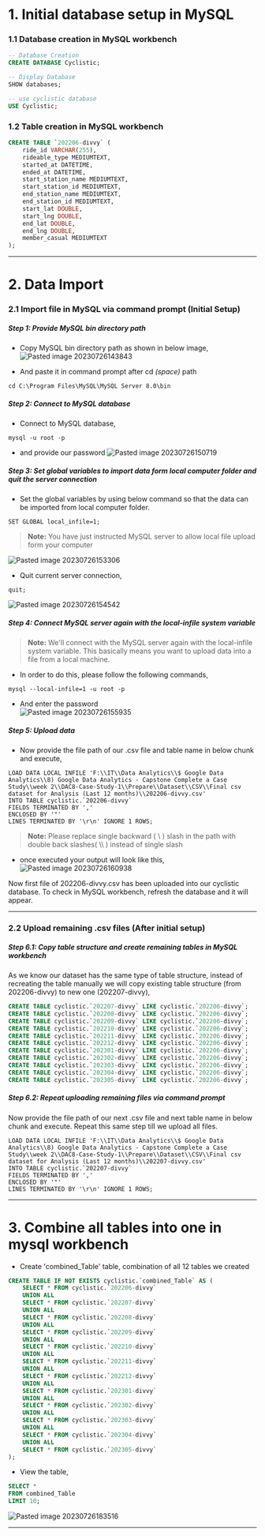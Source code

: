 # 1. Initial database setup in MySQL 

### 1.1 Database creation in MySQL workbench
```sql
-- Database Creation 
CREATE DATABASE Cyclistic; 

-- Display Database 
SHOW databases; 

-- use cyclistic database 
USE Cyclistic;
```

### 1.2 Table creation in MySQL workbench
```sql
CREATE TABLE `202206-divvy` (
	ride_id VARCHAR(255),
	rideable_type MEDIUMTEXT,
	started_at DATETIME,
	ended_at DATETIME,
	start_station_name MEDIUMTEXT,
	start_station_id MEDIUMTEXT,
	end_station_name MEDIUMTEXT,
	end_station_id MEDIUMTEXT,
	start_lat DOUBLE,
	start_lng DOUBLE,
	end_lat DOUBLE,
	end_lng DOUBLE,
	member_casual MEDIUMTEXT
);
```

---
# 2. Data Import

### 2.1 Import file in MySQL via command prompt (Initial Setup)

##### Step 1: Provide MySQL bin directory path
- Copy MySQL bin directory path as shown in below image,  
![Pasted image 20230726143843](https://github.com/GaneshHonrao/Google-Data-Analytics-Capstone-Project-on-Cyclistic-Bike-Share-With-SQL-Tableau/assets/144705832/e0fe0b06-4ed5-44fc-9cf5-0db3463da3b7)


- And paste it in command prompt after cd *(space)* path
```shell
cd C:\Program Files\MySQL\MySQL Server 8.0\bin
```

##### Step 2: Connect to MySQL database
- Connect to MySQL database,
```shell
mysql -u root -p
```
- and provide our password
![Pasted image 20230726150719](https://github.com/GaneshHonrao/Google-Data-Analytics-Capstone-Project-on-Cyclistic-Bike-Share-With-SQL-Tableau/assets/144705832/342a4cc7-caa9-4ae1-a735-6739ba623d79)


##### Step 3: Set global variables to import data form local computer folder and quit the server connection
- Set the global variables by using below command so that the data can be imported from local computer folder.
```shell
SET GLOBAL local_infile=1;
```

> **Note:**
> You have just instructed MySQL server to allow local file upload form your computer 
  
![Pasted image 20230726153306](https://github.com/GaneshHonrao/Google-Data-Analytics-Capstone-Project-on-Cyclistic-Bike-Share-With-SQL-Tableau/assets/144705832/f6e61ed3-c0e6-4e90-a104-0f59063fb3aa)


- Quit current server connection,
```shell
quit;
```
  
![Pasted image 20230726154542](https://github.com/GaneshHonrao/Google-Data-Analytics-Capstone-Project-on-Cyclistic-Bike-Share-With-SQL-Tableau/assets/144705832/0ad901c7-2389-4e4a-95b4-28a7964db96d)


##### Step 4: Connect MySQL server again with the local-infile system variable

> **Note:**
> We'll connect with the MySQL server again with the local-infile system variable. This basically means you want to upload data into a file from a local machine.

- In order to do this, please follow the following commands,
```shell
mysql --local-infile=1 -u root -p
```
- And enter the password  
![Pasted image 20230726155935](https://github.com/GaneshHonrao/Google-Data-Analytics-Capstone-Project-on-Cyclistic-Bike-Share-With-SQL-Tableau/assets/144705832/74d05df5-ae96-484f-8a2a-e22f3c2d5e52)


##### Step 5: Upload data
- Now provide the file path of our .csv file and table name in below chunk and execute,
```shell
LOAD DATA LOCAL INFILE 'F:\\IT\\Data Analytics\\$ Google Data Analytics\\8) Google Data Analytics - Capstone Complete a Case Study\\week 2\\DAC8-Case-Study-1\\Prepare\\Dataset\\CSV\\Final csv dataset for Analysis (Last 12 months)\\202206-divvy.csv' 
INTO TABLE cyclistic.`202206-divvy` 
FIELDS TERMINATED BY ',' 
ENCLOSED BY '"' 
LINES TERMINATED BY '\r\n' IGNORE 1 ROWS;
```

> **Note:**
> Please replace single backward ( \ ) slash in the path with double back slashes( \\\ ) instead of single slash

- once executed your output will look like this,  
![Pasted image 20230726160938](https://github.com/GaneshHonrao/Google-Data-Analytics-Capstone-Project-on-Cyclistic-Bike-Share-With-SQL-Tableau/assets/144705832/013def6f-bb2c-4fab-994e-df66a9f8e28a)


Now first file of 202206-divvy.csv has been uploaded into our cyclistic database. To check in MySQL workbench, refresh the database and it will appear.

---
### 2.2 Upload remaining .csv files (After initial setup)

##### Step 6.1: Copy table structure and create remaining tables in MySQL workbench
As we know our dataset has the same type of table structure, instead of recreating the table manually we will copy existing table structure (from 202206-divvy) to new one (202207-divvy),
```sql
CREATE TABLE cyclistic.`202207-divvy` LIKE cyclistic.`202206-divvy`;
CREATE TABLE cyclistic.`202208-divvy` LIKE cyclistic.`202206-divvy`;
CREATE TABLE cyclistic.`202209-divvy` LIKE cyclistic.`202206-divvy`;
CREATE TABLE cyclistic.`202210-divvy` LIKE cyclistic.`202206-divvy`;
CREATE TABLE cyclistic.`202211-divvy` LIKE cyclistic.`202206-divvy`;
CREATE TABLE cyclistic.`202212-divvy` LIKE cyclistic.`202206-divvy`;
CREATE TABLE cyclistic.`202301-divvy` LIKE cyclistic.`202206-divvy`;
CREATE TABLE cyclistic.`202302-divvy` LIKE cyclistic.`202206-divvy`;
CREATE TABLE cyclistic.`202303-divvy` LIKE cyclistic.`202206-divvy`;
CREATE TABLE cyclistic.`202304-divvy` LIKE cyclistic.`202206-divvy`;
CREATE TABLE cyclistic.`202305-divvy` LIKE cyclistic.`202206-divvy`;
```

##### Step 6.2: Repeat uploading remaining files via command prompt
Now provide the file path of our next .csv file and next table name in below chunk and execute. Repeat this same step till we upload all files.
```shell
LOAD DATA LOCAL INFILE 'F:\\IT\\Data Analytics\\$ Google Data Analytics\\8) Google Data Analytics - Capstone Complete a Case Study\\week 2\\DAC8-Case-Study-1\\Prepare\\Dataset\\CSV\\Final csv dataset for Analysis (Last 12 months)\\202207-divvy.csv' 
INTO TABLE cyclistic.`202207-divvy` 
FIELDS TERMINATED BY ',' 
ENCLOSED BY '"' 
LINES TERMINATED BY '\r\n' IGNORE 1 ROWS;
```

---
# 3. Combine all tables into one in mysql workbench

- Create 'combined_Table' table, combination of all 12 tables we created
```sql
CREATE TABLE IF NOT EXISTS cyclistic.`combined_Table` AS ( 
	SELECT * FROM cyclistic.`202206-divvy` 
	UNION ALL 
	SELECT * FROM cyclistic.`202207-divvy` 
	UNION ALL 
	SELECT * FROM cyclistic.`202208-divvy` 
	UNION ALL 
	SELECT * FROM cyclistic.`202209-divvy` 
	UNION ALL 
	SELECT * FROM cyclistic.`202210-divvy` 
	UNION ALL 
	SELECT * FROM cyclistic.`202211-divvy` 
	UNION ALL 
	SELECT * FROM cyclistic.`202212-divvy` 
	UNION ALL 
	SELECT * FROM cyclistic.`202301-divvy` 
	UNION ALL 
	SELECT * FROM cyclistic.`202302-divvy` 
	UNION ALL 
	SELECT * FROM cyclistic.`202303-divvy` 
	UNION ALL 
	SELECT * FROM cyclistic.`202304-divvy` 
	UNION ALL 
	SELECT * FROM cyclistic.`202305-divvy` 
);
```

- View the table,
```sql
SELECT *
FROM combined_Table
LIMIT 10;
```

![Pasted image 20230726183516](https://github.com/GaneshHonrao/Google-Data-Analytics-Capstone-Project-on-Cyclistic-Bike-Share-With-SQL-Tableau/assets/144705832/ff24e7b9-d281-4fab-bc29-53a0aace2f6b)

---
